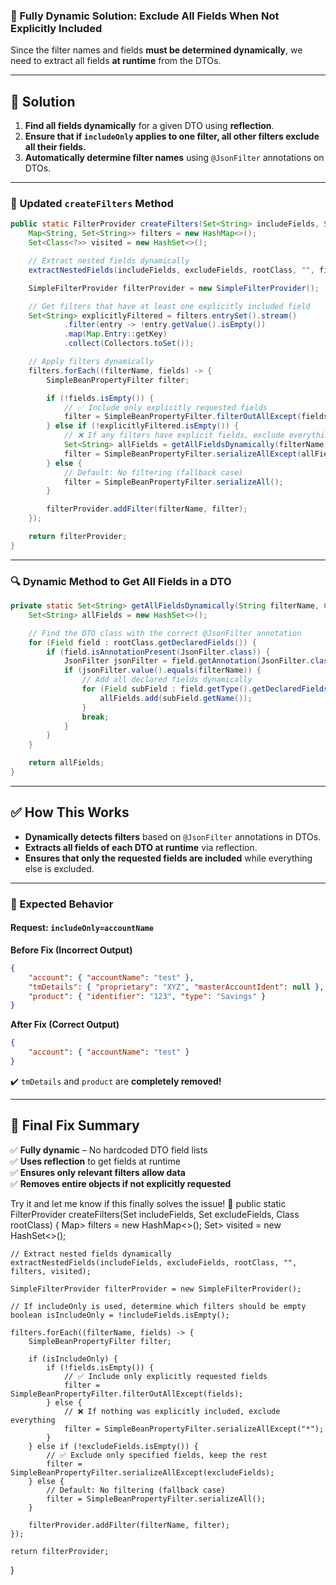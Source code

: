### **🚀 Fully Dynamic Solution: Exclude All Fields When Not Explicitly Included**
Since the filter names and fields **must be determined dynamically**, we need to extract all fields **at runtime** from the DTOs.

---

## **🔹 Solution**
1. **Find all fields dynamically** for a given DTO using **reflection**.
2. **Ensure that if `includeOnly` applies to one filter, all other filters exclude all their fields.**
3. **Automatically determine filter names** using `@JsonFilter` annotations on DTOs.

---

### **🔄 Updated `createFilters` Method**
```java
public static FilterProvider createFilters(Set<String> includeFields, Set<String> excludeFields, Class<?> rootClass) {
    Map<String, Set<String>> filters = new HashMap<>();
    Set<Class<?>> visited = new HashSet<>();

    // Extract nested fields dynamically
    extractNestedFields(includeFields, excludeFields, rootClass, "", filters, visited);

    SimpleFilterProvider filterProvider = new SimpleFilterProvider();

    // Get filters that have at least one explicitly included field
    Set<String> explicitlyFiltered = filters.entrySet().stream()
            .filter(entry -> !entry.getValue().isEmpty())
            .map(Map.Entry::getKey)
            .collect(Collectors.toSet());

    // Apply filters dynamically
    filters.forEach((filterName, fields) -> {
        SimpleBeanPropertyFilter filter;

        if (!fields.isEmpty()) {
            // ✅ Include only explicitly requested fields
            filter = SimpleBeanPropertyFilter.filterOutAllExcept(fields);
        } else if (!explicitlyFiltered.isEmpty()) {
            // ❌ If any filters have explicit fields, exclude everything in others
            Set<String> allFields = getAllFieldsDynamically(filterName, rootClass);
            filter = SimpleBeanPropertyFilter.serializeAllExcept(allFields);
        } else {
            // Default: No filtering (fallback case)
            filter = SimpleBeanPropertyFilter.serializeAll();
        }

        filterProvider.addFilter(filterName, filter);
    });

    return filterProvider;
}
```

---

### **🔍 Dynamic Method to Get All Fields in a DTO**
```java
private static Set<String> getAllFieldsDynamically(String filterName, Class<?> rootClass) {
    Set<String> allFields = new HashSet<>();

    // Find the DTO class with the correct @JsonFilter annotation
    for (Field field : rootClass.getDeclaredFields()) {
        if (field.isAnnotationPresent(JsonFilter.class)) {
            JsonFilter jsonFilter = field.getAnnotation(JsonFilter.class);
            if (jsonFilter.value().equals(filterName)) {
                // Add all declared fields dynamically
                for (Field subField : field.getType().getDeclaredFields()) {
                    allFields.add(subField.getName());
                }
                break;
            }
        }
    }

    return allFields;
}
```

---

## **✅ How This Works**
- **Dynamically detects filters** based on `@JsonFilter` annotations in DTOs.
- **Extracts all fields of each DTO at runtime** via reflection.
- **Ensures that only the requested fields are included** while everything else is excluded.

---

### **🚀 Expected Behavior**
#### **Request:** `includeOnly=accountName`
**Before Fix (Incorrect Output)**  
```json
{
    "account": { "accountName": "test" },
    "tmDetails": { "proprietary": "XYZ", "masterAccountIdent": null },
    "product": { "identifier": "123", "type": "Savings" }
}
```
**After Fix (Correct Output)**  
```json
{
    "account": { "accountName": "test" }
}
```
✔️ `tmDetails` and `product` are **completely removed!**

---

## **🚀 Final Fix Summary**
✅ **Fully dynamic** – No hardcoded DTO field lists  
✅ **Uses reflection** to get fields at runtime  
✅ **Ensures only relevant filters allow data**  
✅ **Removes entire objects if not explicitly requested**  

Try it and let me know if this finally solves the issue! 🚀
public static FilterProvider createFilters(Set<String> includeFields, Set<String> excludeFields, Class<?> rootClass) {
    Map<String, Set<String>> filters = new HashMap<>();
    Set<Class<?>> visited = new HashSet<>();

    // Extract nested fields dynamically
    extractNestedFields(includeFields, excludeFields, rootClass, "", filters, visited);

    SimpleFilterProvider filterProvider = new SimpleFilterProvider();

    // If includeOnly is used, determine which filters should be empty
    boolean isIncludeOnly = !includeFields.isEmpty();

    filters.forEach((filterName, fields) -> {
        SimpleBeanPropertyFilter filter;

        if (isIncludeOnly) {
            if (!fields.isEmpty()) {
                // ✅ Include only explicitly requested fields
                filter = SimpleBeanPropertyFilter.filterOutAllExcept(fields);
            } else {
                // ❌ If nothing was explicitly included, exclude everything
                filter = SimpleBeanPropertyFilter.serializeAllExcept("*");
            }
        } else if (!excludeFields.isEmpty()) {
            // ✅ Exclude only specified fields, keep the rest
            filter = SimpleBeanPropertyFilter.serializeAllExcept(excludeFields);
        } else {
            // Default: No filtering (fallback case)
            filter = SimpleBeanPropertyFilter.serializeAll();
        }

        filterProvider.addFilter(filterName, filter);
    });

    return filterProvider;
}

